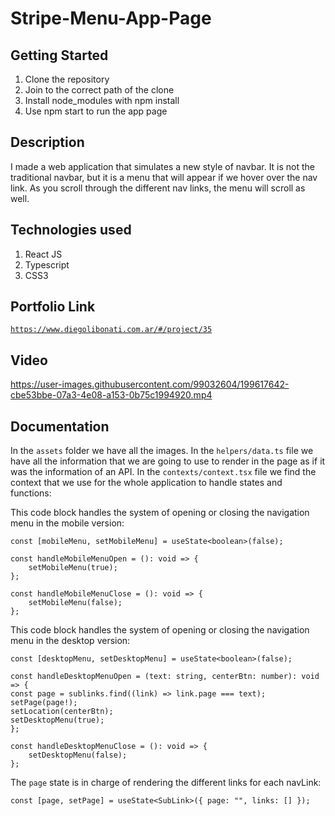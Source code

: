# Stripe-Menu-App-Page

## Getting Started

1. Clone the repository
2. Join to the correct path of the clone
3. Install node_modules with npm install
4. Use npm start to run the app page

## Description

I made a web application that simulates a new style of navbar. It is not the traditional navbar, but it is a menu that will appear if we hover over the nav link. As you scroll through the different nav links, the menu will scroll as well.

## Technologies used

1. React JS
2. Typescript
3. CSS3

## Portfolio Link

[`https://www.diegolibonati.com.ar/#/project/35`](https://www.diegolibonati.com.ar/#/project/35)

## Video

https://user-images.githubusercontent.com/99032604/199617642-cbe53bbe-07a3-4e08-a153-0b75c1994920.mp4

## Documentation

In the `assets` folder we have all the images.
In the `helpers/data.ts` file we have all the information that we are going to use to render in the page as if it was the information of an API.
In the `contexts/context.tsx` file we find the context that we use for the whole application to handle states and functions:

This code block handles the system of opening or closing the navigation menu in the mobile version:

```
const [mobileMenu, setMobileMenu] = useState<boolean>(false);

const handleMobileMenuOpen = (): void => {
    setMobileMenu(true);
};

const handleMobileMenuClose = (): void => {
    setMobileMenu(false);
};
```

This code block handles the system of opening or closing the navigation menu in the desktop version:

```
const [desktopMenu, setDesktopMenu] = useState<boolean>(false);

const handleDesktopMenuOpen = (text: string, centerBtn: number): void => {
const page = sublinks.find((link) => link.page === text);
setPage(page!);
setLocation(centerBtn);
setDesktopMenu(true);
};

const handleDesktopMenuClose = (): void => {
    setDesktopMenu(false);
};
```

The `page` state is in charge of rendering the different links for each navLink:

```
const [page, setPage] = useState<SubLink>({ page: "", links: [] });
```
